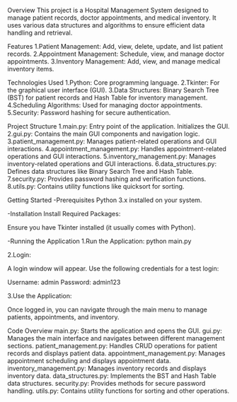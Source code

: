 Overview
This project is a Hospital Management System designed to manage patient records, doctor appointments, and medical inventory. It uses various data structures and algorithms to ensure efficient data handling and retrieval.

Features
1.Patient Management: Add, view, delete, update, and list patient records.
2.Appointment Management: Schedule, view, and manage doctor appointments.
3.Inventory Management: Add, view, and manage medical inventory items.

Technologies Used
1.Python: Core programming language.
2.Tkinter: For the graphical user interface (GUI).
3.Data Structures: Binary Search Tree (BST) for patient records and Hash Table for inventory management.
4.Scheduling Algorithms: Used for managing doctor appointments.
5.Security: Password hashing for secure authentication.

Project Structure
1.main.py: Entry point of the application. Initializes the GUI.
2.gui.py: Contains the main GUI components and navigation logic.
3.patient_management.py: Manages patient-related operations and GUI interactions.
4.appointment_management.py: Handles appointment-related operations and GUI interactions.
5.inventory_management.py: Manages inventory-related operations and GUI interactions.
6.data_structures.py: Defines data structures like Binary Search Tree and Hash Table.
7.security.py: Provides password hashing and verification functions.
8.utils.py: Contains utility functions like quicksort for sorting.

Getting Started
-Prerequisites
Python 3.x installed on your system.

-Installation
Install Required Packages:

Ensure you have Tkinter installed (it usually comes with Python).

-Running the Application
1.Run the Application:
python main.py

2.Login:

A login window will appear. Use the following credentials for a test login:

Username: admin
Password: admin123

3.Use the Application:

Once logged in, you can navigate through the main menu to manage patients, appointments, and inventory.

Code Overview
main.py: Starts the application and opens the GUI.
gui.py: Manages the main interface and navigates between different management sections.
patient_management.py: Handles CRUD operations for patient records and displays patient data.
appointment_management.py: Manages appointment scheduling and displays appointment data.
inventory_management.py: Manages inventory records and displays inventory data.
data_structures.py: Implements the BST and Hash Table data structures.
security.py: Provides methods for secure password handling.
utils.py: Contains utility functions for sorting and other operations.
